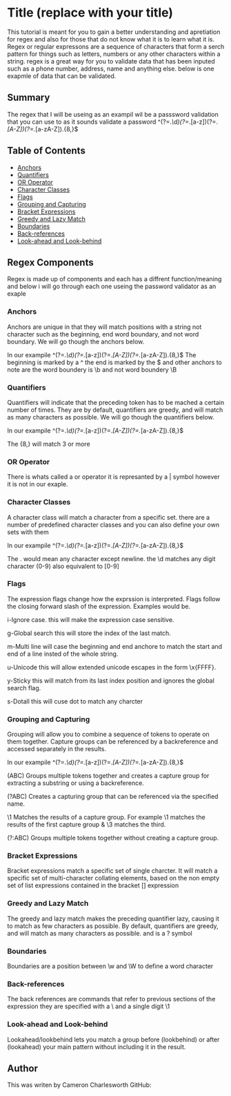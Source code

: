 # Title (replace with your title)

This tutorial is meant for you to gain a better understanding and apretiation for regex and also for those that do not know what it is to learn what it is. Regex or regular expressons are a sequence of characters that form a serch pattern for things such as letters, numbers or any other characters within a string. regex is a great way for you to validate data that has been inputed such as a phone number, address, name and anything else. below is one exapmle of data that can be validated.

## Summary

The regex that I will be useing as an exampil wil be a passsword validation that you can use to as it sounds validate a password ^(?=.*\d)(?=.*[a-z])(?=.*[A-Z])(?=.*[a-zA-Z]).{8,}$  

## Table of Contents

- [Anchors](#anchors)
- [Quantifiers](#quantifiers)
- [OR Operator](#or-operator)
- [Character Classes](#character-classes)
- [Flags](#flags)
- [Grouping and Capturing](#grouping-and-capturing)
- [Bracket Expressions](#bracket-expressions)
- [Greedy and Lazy Match](#greedy-and-lazy-match)
- [Boundaries](#boundaries)
- [Back-references](#back-references)
- [Look-ahead and Look-behind](#look-ahead-and-look-behind)

## Regex Components
Regex is made up of components and each has a diffrent function/meaning and below i will go through each one useing the password validator as an exaple 

### Anchors
Anchors are unique in that they will match positions with a string not character such as the beginning, end word boundary, and not word boundary. We will go though the anchors below.

In our exampile ^(?=.*\d)(?=.*[a-z])(?=.*[A-Z])(?=.*[a-zA-Z]).{8,}$ The beginning is marked by a ^ the end is marked by the $ and other anchors to note are the word boundery is \b and not word boundery \B

### Quantifiers
Quantifiers will indicate that the preceding token has to be mached a certain number of times. They are by default, quantifiers are greedy, and will match as many characters as possible. We will go though the quantifiers below.

In our exampile ^(?=.*\d)(?=.*[a-z])(?=.*[A-Z])(?=.*[a-zA-Z]).{8,}$

The {8,} will match 3 or more

### OR Operator
There is whats called a or operator it is represanted by a | symbol however it is not in our exaple.

### Character Classes
A character class will match a character from a specific set. there are a number of predefined character classes and you can also define your own sets with them

In our exampile ^(?=.*\d)(?=.*[a-z])(?=.*[A-Z])(?=.*[a-zA-Z]).{8,}$

The . would mean any character except newline. the \d matches any digit character (0-9) also equivalent to [0-9]

### Flags
The expression flags change how the exprssion is interpreted.
Flags follow the closing forward slash of the expression.
Examples would be.

i-Ignore case. this will make the expression case sensitive.

g-Global search this will store the index of the last match.

m-Multi line will case the beginning and end anchore to match the start and end of a line insted of the whole string.

u-Unicode this will allow extended unicode escapes in the form \x{FFFF}.

y-Sticky this will match from its last index position and ignores the global search flag.

s-Dotall this will cuse dot to match any charcter

### Grouping and Capturing
Grouping will allow you to combine a sequence of tokens to operate on them together. Capture groups can be referenced by a backreference and accessed separately in the results.

In our exampile ^(?=.*\d)(?=.*[a-z])(?=.*[A-Z])(?=.*[a-zA-Z]).{8,}$

(ABC) Groups multiple tokens together and creates a capture group for extracting a substring or using a backreference.

(?<name>ABC) Creates a capturing group that can be referenced via the specified name.

\1 Matches the results of a capture group. For example \1 matches the results of the first capture group & \3 matches the third.

(?:ABC) Groups multiple tokens together without creating a capture group.

### Bracket Expressions
Bracket expressions match a specific set of single charcter. It will match a specific set of multi-character collating elements, based on the non empty set of list expressions contained in the bracket [] expression 

### Greedy and Lazy Match
The greedy and lazy match makes the preceding quantifier lazy, causing it to match as few characters as possible. By default, quantifiers are greedy, and will match as many characters as possible. and is a ? symbol

### Boundaries
Boundaries are a position between \w and \W to define a word character

### Back-references
The back references are commands that refer to previous sections of the expression they are specified with a \ and a single digit \1

### Look-ahead and Look-behind
Lookahead/lookbehind lets you match a group before (lookbehind) or after (lookahead) your main pattern without including it in the result.

## Author

This was writen by Cameron Charlesworth 
GitHub: 
